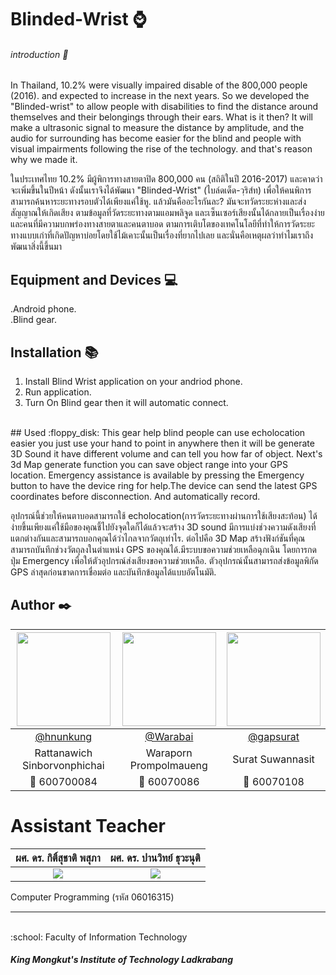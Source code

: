 
# Blinded-Wrist :watch:
###### introduction :speech_balloon:
In Thailand, 10.2% were visually impaired disable of the 800,000 people (2016). and expected to increase in the next years. So we developed the "Blinded-wrist" to allow people with disabilities to find the distance around themselves and their belongings through their ears. What is it then? It will make a ultrasonic signal to measure the distance by amplitude, and the audio for surrounding has become easier for the blind and people with visual impairments following the rise of the technology. and that's reason why we made it.


ในประเทศไทย 10.2% มีผู้พิการทางสายตาปิด 800,000 คน (สถิติในปี 2016-2017) และคาดว่าจะเพิ่มขึ้นในปีหน้า ดังนั้นเราจึงได้พัฒนา "Blinded-Wrist" (ไบล์ดเด็ด-วฺริส์ท) เพื่อให้คนพิการสามารถค้นหาระยะทางรอบตัวได้เพียงแค่ใช้หู. แล้วมันคืออะไรกันละ? มันจะทวัดระยะห่างและส่งสัญญาณให้เกิดเสียง ตามข้อมูลที่วัดระยะทางตามแอมพลิจูด และเซ็นเซอร์เสียงนั้นได้กลายเป็นเรื่องง่ายและคนที่มีความบกพร่องทางสายตาและคนตาบอด ตามการเติบโตของเทคโนโลยีที่ทำให้การวัดระยะทางแบบเก่าที่เกิดปัญหาบ่อยโดยใช้ไม้เคาะนั้นเป็นเรื่องที่ยากไปเลย และนั่นคือเหตุผลว่าทำไมเราถึงพัฒนาสิ่งนี้ขึ้นมา


## Equipment and Devices :computer:
.Android phone.<br>
.Blind gear.<br>

## Installation :books:
1.  Install  Blind Wrist application on your andriod phone.
2. Run application.
3.  Turn On Blind gear then it will automatic connect.

<br>
##  Used :floppy_disk:
This gear help blind people can use echolocation easier you just use your hand to point in anywhere then it will be generate 3D Sound
it have different volume and can tell you how far of object. Next's 3d Map generate function you can save object range into your GPS location. Emergency assistance is available by pressing the Emergency button to have the device ring for help.The device can send the latest GPS coordinates before disconnection. And automatically record.


อุปกรณ์นี้ช่วยให้คนตาบอดสามารถใช้ echolocation(การวัดระยะทางผ่านการใช้เสียงสะท้อน) ได้ง่ายขึ้นเพียงแค่ใช้มือของคุณชี้ไปยังจุดใดก็ได้แล้วจะสร้าง 3D sound
มีการแบ่งช่วงความดังเสียงที่แตกต่างกันและสามารถบอกคุณได้ว่าไกลจากวัตถุเท่าไร. ต่อไปคือ 3D Map สร้างฟังก์ชันที่คุณสามารถบันทึกช่วงวัตถุลงในตำแหน่ง GPS ของคุณได้.มีระบบขอความช่วยเหลือฉุกเฉิน โดยการกดปุ่ม Emergency เพื่อให้ตัวอุปกรณ์ส่งเสียงขอความช่วยเหลือ. ตัวอุปกรณ์นั้นสามารถส่งข้อมูลพิกัด GPS ล่าสุดก่อนขาดการเชื่อมต่อ และบันทึกข้อมูลได้แบบอัตโนมัติ.<br>

## Author :black_nib:
|<a href="https://www.facebook.com/Hnunkungs"><img src="https://scontent.fbkk1-1.fna.fbcdn.net/v/t1.0-9/21231649_1401222876663807_4916051055713184915_n.jpg?_nc_fx=fbkk1-3&_nc_cat=0&oh=93d193b540fca3b7bde0e653b92025b6&oe=5B6642D8" width="150px"></a>  |<a href="https://www.facebook.com/shiroi.youkai"><img src="https://scontent.fbkk1-3.fna.fbcdn.net/v/t31.0-8/16722685_1255703587857826_3736045301934198990_o.jpg?_nc_cat=0&oh=fd767662b9c942e88680f484db4119f1&oe=5B565177"  height="150"></a>  |<a href="https://www.facebook.com/botgapp"><img src="https://scontent.fbkk1-2.fna.fbcdn.net/v/t1.0-9/26730776_1640973582616182_1747020199734670074_n.jpg?_nc_fx=fbkk1-3&_nc_cat=0&oh=4baf73275c6ae29e3674ce71c2a2b6d7&oe=5B5F3B98" width="150px"></a>|
|:-:|:-:|:-:|
|[@hnunkung](https://github.com/hnunkung)|[@Warabai](https://github.com/60070086)|[@gapsurat](https://github.com/gapsurat)|
|Rattanawich Sinborvonphichai|Waraporn Prompolmaueng|Surat Suwannasit|
|:boy: 600700084|:woman: 60070086|:boy: 60070108|


# Assistant Teacher
|ผศ. ดร. กิติ์สุชาติ พสุภา|ผศ. ดร. ปานวิทย์ ธุวะนุติ|
|:-:|:-:|
|![](http://www.it.kmitl.ac.th/system/files/personnel_pics/100510_Panwit.png?1274681450)|![](http://www.it.kmitl.ac.th/system/files/personnel_pics/002.jpg?1316661597)|

Computer Programming (รหัส 06016315)

---
<br>
 :school: Faculty of Information Technology

#####  King Mongkut's Institute of Technology Ladkrabang

